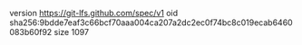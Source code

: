 version https://git-lfs.github.com/spec/v1
oid sha256:9bdde7eaf3c66bcf70aaa004ca207a2dc2ec0f74bc8c019ecab6460083b60f92
size 1097
